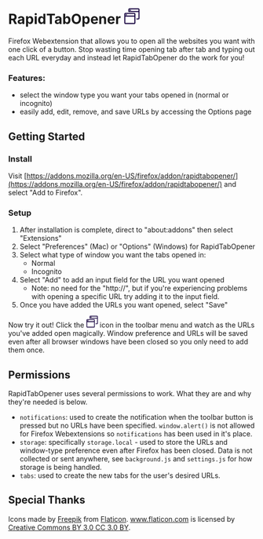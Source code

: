 # RapidTabOpener <img src="https://raw.githubusercontent.com/cedricium/RapidTabOpener/master/icons/tabs-64.png" width="32" height="32" alt="tabs icon" />

Firefox Webextension that allows you to open all the websites you want with one click of a button. Stop wasting time opening tab after tab and typing out each URL everyday and instead let RapidTabOpener do the work for you!

### Features:

- select the window type you want your tabs opened in (normal or incognito)
- easily add, edit, remove, and save URLs by accessing the Options page

## Getting Started

### Install

Visit [https://addons.mozilla.org/en-US/firefox/addon/rapidtabopener/](https://addons.mozilla.org/en-US/firefox/addon/rapidtabopener/) and select "Add to Firefox".

### Setup

1. After installation is complete, direct to "about:addons" then select "Extensions"
2. Select "Preferences" (Mac) or "Options" (Windows) for RapidTabOpener
3. Select what type of window you want the tabs opened in:
    - Normal
    - Incognito
4. Select "Add" to add an input field for the URL you want opened
    - Note: no need for the "http://", but if you're experiencing problems with opening a specific URL try adding it to the input field.
5. Once you have added the URLs you want opened, select "Save"

Now try it out! Click the <img src="https://raw.githubusercontent.com/cedricium/RapidTabOpener/master/icons/tabs-64.png" width="24" height="24" alt="tabs icon" /> icon in the toolbar menu and watch as the URLs you've added open magically. Window preference and URLs will be saved even after all browser windows have been closed so you only need to add them once.

## Permissions

RapidTabOpener uses several permissions to work. What they are and why they're needed is below.

- `notifications`: used to create the notification when the toolbar button is pressed but no URLs have been specified. `window.alert()` is not allowed for Firefox Webextensions so `notifications` has been used in it's place.
- `storage`: specifically `storage.local` - used to store the URLs and window-type preference even after Firefox has been closed. Data is not collected or sent anywhere, see `background.js` and `settings.js` for how storage is being handled.
- `tabs`: used to create the new tabs for the user's desired URLs.

## Special Thanks
Icons made by [Freepik](http://www.freepik.com) from [Flaticon](http://www.flaticon.com). www.flaticon.com is licensed by [Creative Commons BY 3.0 CC 3.0 BY](http://creativecommons.org/licenses/by/3.0/).